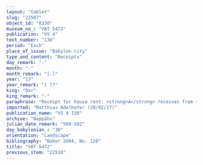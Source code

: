 ```yaml
---
layout: "tablet"
slug: "22507"
object_id: "8330"
museum_no_: "VAT 5472"
publication: "VS 4"
text_number: "138"
period: "Each"
place_of_issue: "Babylon city"
type_and_content: "Receipts"
day_remark: "-"
month: "-"
month_remark: "[-]"
year: "13"
year_remark: "[ ]?"
king: "Dar"
king_remark: "-"
paraphrase: "Receipt for house rent: <strong>A</strong> receives from <strong>B</strong> the rent of his house in the amount of &frac12; mina(?) (tablet gives shekel) minus 1/4 shekel of white silver of 1/8 alloy. Addendum: each party has taken a copy. 4 witnesses and the scribe (Arad-Marduk/[...]//Egibi).<br /> &nbsp;<br /> <strong>A</strong>&nbsp;= Iddin-Nab&ucirc;/Nab&ucirc;-bān-zēri//Nappāhu; <strong><sup>f</sup>B</strong> = <sup>f</sup>Ēṭirtu/Nab&ucirc;-zēru-iqī&scaron;a, wife of Zumbāya<br /> &nbsp;"
imported: "Matthias Adelhofer (20/02/17)"
publication_name: "VS 4 138"
archive: "Nappāhu"
julian_date_remark: "509-502"
day_babylonian_: "30"
orientation: "Landscape"
bibliography: "Baker 2004, No. 120"
title: "VAT 5472"
previous_item: "22510"
---
```

